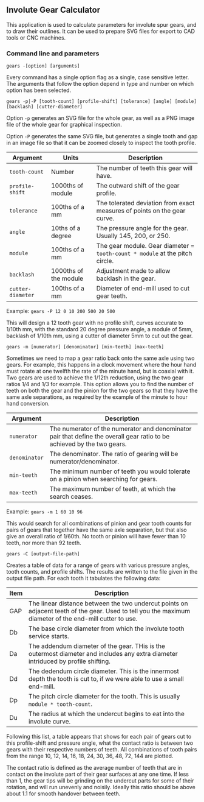 ﻿## Involute Gear Calculator
This application is used to calculate parameters for involute spur gears, 
and to draw their outlines.
It can be used to prepare SVG files for export to CAD tools or CNC machines.

### Command line and parameters

`gears -[option] [arguments]`

Every command has a single option flag as a single, case sensitive letter.
The arguments that follow the option depend in type and number on which option
has been selected.

`gears -p|-P [tooth-count] [profile-shift] [tolerance] [angle] [module] [backlash] [cutter-diameter]`

Option `-p` generates an SVG file for the whole gear, 
as well as a PNG image file of the whole gear for graphical inspection.

Option `-P` generates the same SVG file, but generates a single tooth and gap in an image file
so that it can be zoomed closely to inspect the tooth profile.

| Argument | Units | Description |
| -------- | ---- | ----------- |
| `tooth-count` | Number | The number of teeth this gear will have. |
| `profile-shift` | 1000ths of module | The outward shift of the gear profile. |
| `tolerance` | 100ths of a mm | The tolerated deviation from exact measures of points on the gear curve. |
| `angle` | 10ths of a degree | The pressure angle for the gear. Usually 145, 200, or 250. |
| `module` | 100ths of a mm | The gear module. Gear diameter = `tooth-count * module` at the pitch circle. |
| `backlash` | 1000ths of the module | Adjustment made to allow backlash in the gear. |
| `cutter-diameter` | 100ths of a mm | Diameter of end-mill used to cut gear teeth. |

Example: `gears -P 12 0 10 200 500 20 500`

This will design a 12 tooth gear with no profile shift, curves accurate to 1/10th mm,
with the standard 20 degree pressure angle, a module of 5mm, backlash of 1/10th mm,
using a cutter of diameter 5mm to cut out the gear.

`gears -m [numerator] [denominator] [min-teeth] [max-teeth]`

Sometimes we need to map a gear ratio back onto the same axle using two gears. For example,
this happens in a clock movement where the hour hand must rotate at one twelfth
the rate of the minute hand, but is coaxial with it. Two gears are used to achieve 
the 1/12th reduction, using the two gear ratios 1/4 and 1/3 for example. This option
allows you to find the number of teeth on both the gear and the pinion for the two gears
so that they have the same axle separations, as required by the example of the
minute to hour hand conversion.

| Argument | Description |
| -------- | ----------- |
| `numerator` | The numerator of the numerator and denominator pair that define the overall gear ratio to be achieved by the two gears. |
| `denominator` | The denominator. The ratio of gearing will be numerator/denominator. |
| `min-teeth` | The minimum number of teeth you would tolerate on a pinion when searching for gears. |
| `max-teeth` | The maximum number of teeth, at which the search ceases. |

Example: `gears -m 1 60 10 96`

This would search for all combinations of pinion and gear tooth counts for pairs of gears
that together have the same axle separation, but that also give an overall ratio of
1/60th. No tooth or pinion will have fewer than 10 teeth, nor more than 92 teeth.

`gears -C [output-file-path]`

Creates a table of data for a range of gears with various pressure angles, tooth counts,
and profile shifts. The results are written to the file given in the output file path. For each tooth it tabulates the following data:

| Item | Description |
| ---- | ----------- |
| GAP | The linear distance between the two undercut points on adjacent teeth of the gear. Used to tell you the maximum diameter of the end-mill cutter to use. |
| Db | The base circle diameter from which the involute tooth service starts. |
| Da | The addendum diameter of the gear. THis is the outermost diameter and includes any extra diameter intriduced by profile shifting. |
| Dd | The dedendum circle diameter. This is the innermost depth the tooth is cut to, if we were able to use a small end-mill. |
| Dp | The pitch circle diameter for the tooth. This is usually `module * tooth-count`. |
| Du | The radius at which the undercut begins to eat into the involute curve. |

Following this list, a table appears that shows for each pair of gears cut to this profile-shift and pressure angle,
what the contact ratio is between two gears with their respective numbers of teeth. All combinations
of tooth pairs from the range 10, 12, 14, 16, 18, 24, 30, 36, 48, 72, 144 are plotted.

The contact ratio is defined as the average number of teeth that are in contact on the
involute part of their gear surfaces at any one time. If less than 1, the gear tips will be grinding
on the undercut parts for some of their rotation, and will run unevenly and noisily.
Ideally this ratio should be above about 1.1 for smooth handover between teeth.

